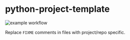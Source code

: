 [//]: # (FIXME)
# python-project-template

[//]: # (FIXME)
![example workflow](https://github.com/ankandrew/python-project-template/actions/workflows/main.yaml/badge.svg)

Replace `FIXME` comments in files with project/repo specific.
